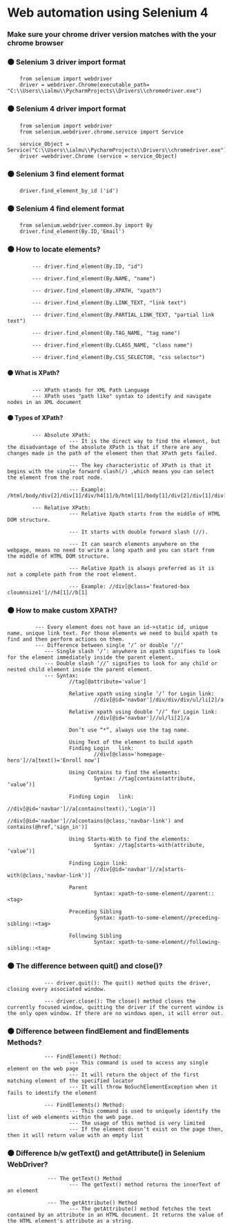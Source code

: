 # Web automation using Selenium 4
### Make sure your chrome driver version matches with the your chrome browser


### ⚫ Selenium 3 driver import format
        from selenium import webdriver
        driver = webdriver.Chrome(executable_path= "C:\\Users\\ialmu\\PycharmProjects\\Drivers\\chromedriver.exe")
    

### ⚫ Selenium 4 driver import format
        from selenium import webdriver
        from selenium.webdriver.chrome.service import Service

        service_Object = Service("C:\\Users\\ialmu\\PycharmProjects\\Drivers\\chromedriver.exe")
        driver =webdriver.Chrome (service = service_Object)
  
  
### ⚫ Selenium 3 find element format 
        driver.find_element_by_id ('id')
  
  
### ⚫ Selenium 4 find element format
        from selenium.webdriver.common.by import By
        driver.find_element(By.ID,'Email')


### ⚫ How to locate elements?
            --- driver.find_element(By.ID, "id")
            
            --- driver.find_element(By.NAME, "name")
            
            --- driver.find_element(By.XPATH, "xpath")
            
            --- driver.find_element(By.LINK_TEXT, "link text")
            
            --- driver.find_element(By.PARTIAL_LINK_TEXT, "partial link text")
            
            --- driver.find_element(By.TAG_NAME, "tag name")
            
            --- driver.find_element(By.CLASS_NAME, "class name")
            
            --- driver.find_element(By.CSS_SELECTOR, "css selector")
 

#### ⚫ What is XPath?
            --- XPath stands for XML Path Language	
            --- XPath uses "path like" syntax to identify and navigate nodes in an XML document


#### ⚫ Types of XPath?
            --- Absolute XPath:
                        --- It is the direct way to find the element, but the disadvantage of the absolute XPath is that if there are any changes made in the path of the element then that XPath gets failed.
                        
                        --- The key characteristic of XPath is that it begins with the single forward slash(/) ,which means you can select the element from the root node.
                        
                        --- Example: /html/body/div[2]/div[1]/div/h4[1]/b/html[1]/body[1]/div[2]/div[1]/div[1]/h4[1]/b[1]
                        
            --- Relative XPath: 
                        --- Relative Xpath starts from the middle of HTML DOM structure.
                        
                        --- It starts with double forward slash (//). 
                        
                        --- It can search elements anywhere on the webpage, means no need to write a long xpath and you can start from the middle of HTML DOM structure.    
                        
                        --- Relative Xpath is always preferred as it is not a complete path from the root element.
                        
                        --- Example: //div[@class='featured-box cloumnsize1']//h4[1]//b[1]
                        
                        
 ### ⚫ How to make custom XPATH?
             --- Every element does not	have an	id->static id, unique name, unique link text. For those	elements we need to build xpath	to find	and then perform actions on them.
             --- Difference between single ‘/’ or double ‘//’
                --- Single slash ‘/’: anywhere in xpath	signifies to look for the element immediately inside the parent	element.
                --- Double slash ‘//’ signifies	to look	for any	child or nested child element inside the parent	element.
                --- Syntax:
                        //tag[@attribute='value']
                        
                        Relative xpath using single ‘/’	for Login link:
                                //div[@id='navbar']/div/div/div/ul/li[2]/a
                                
                        Relative xpath using double ‘//’ for Login link:
                                //div[@id='navbar']//ul/li[2]/a    
                                
                        Don’t use “*”, always use the tag name.
                        
                        Using Text of the element to build xpath
                        Finding	Login	link:
                                //div[@class='homepage-hero']//a[text()='Enroll	now']
                        
                        Using Contains to find the elements:
                                Syntax: //tag[contains(attribute, ‘value’)]
                                
                        Finding	Login	link:
                                //div[@id='navbar']//a[contains(text(),'Login')]
                                //div[@id='navbar']//a[contains(@class,'navbar-link') and contains(@href,'sign_in')]
                                
                        Using Starts-With to find the elements:
                                Syntax:	//tag[starts-with(attribute,	‘value’)]
                                
                        Finding	Login link:
                                //div[@id='navbar']//a[starts-with(@class,'navbar-link')]
                                
                        Parent
                                Syntax:	xpath-to-some-element//parent::<tag>
                                
                        Preceding Sibling
                                Syntax:	xpath-to-some-element//preceding-sibling::<tag>
                                
                        Following Sibling
                                Syntax:	xpath-to-some-element//following-sibling::<tag>
                         
                        
### ⚫ The difference between quit() and close()?
                --- driver.quit(): The quit() method quits the driver, closing every associated window.

                --- driver.close(): The close() method closes the currently focused window, quitting the driver if the current window is the only open window. If there are no windows open, it will error out.
                
      
### ⚫ Difference between findElement and findElements Methods?  
                --- FindElement() Method:
                        --- This command is used to access any single element on the web page
                        --- It will return the object of the first matching element of the specified locator
                        --- It will throw NoSuchElementException when it fails to identify the element
                        
                --- FindElements() Method:
                        --- This command is used to uniquely identify the list of web elements within the web page.
                        --- The usage of this method is very limited
                        --- If the element doesn’t exist on the page then, then it will return value with an empty list


### ⚫ Difference b/w getText() and getAttribute() in Selenium WebDriver? 
                 --- The getText() Method
                        --- The getText() method returns the innerText of an element
                        
                 --- The getAttribute() Method
                        --- The getAttribute() method fetches the text contained by an attribute in an HTML document. It returns the value of the HTML element's attribute as a string.                       
